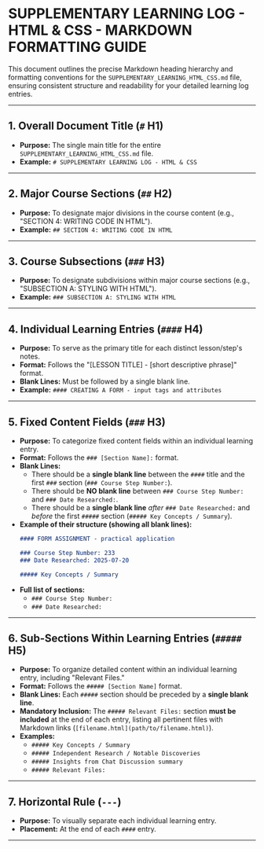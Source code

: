 # SUPPLEMENTARY LEARNING LOG - HTML & CSS - MARKDOWN FORMATTING GUIDE

This document outlines the precise Markdown heading hierarchy and formatting conventions for the `SUPPLEMENTARY_LEARNING_HTML_CSS.md` file, ensuring consistent structure and readability for your detailed learning log entries.

---

## 1. Overall Document Title (`#` H1)
* **Purpose:** The single main title for the entire `SUPPLEMENTARY_LEARNING_HTML_CSS.md` file.
* **Example:** `# SUPPLEMENTARY LEARNING LOG - HTML & CSS`

---

## 2. Major Course Sections (`##` H2)
* **Purpose:** To designate major divisions in the course content (e.g., "SECTION 4: WRITING CODE IN HTML").
* **Example:** `## SECTION 4: WRITING CODE IN HTML`

---

## 3. Course Subsections (`###` H3)
* **Purpose:** To designate subdivisions within major course sections (e.g., "SUBSECTION A: STYLING WITH HTML").
* **Example:** `### SUBSECTION A: STYLING WITH HTML`

---

## 4. Individual Learning Entries (`####` H4)
* **Purpose:** To serve as the primary title for each distinct lesson/step's notes.
* **Format:** Follows the "[LESSON TITLE] - [short descriptive phrase]" format.
* **Blank Lines:** Must be followed by a single blank line.
* **Example:** `#### CREATING A FORM - input tags and attributes`

---

## 5. Fixed Content Fields (`###` H3)
* **Purpose:** To categorize fixed content fields within an individual learning entry.
* **Format:** Follows the `### [Section Name]:` format.
* **Blank Lines:**
    * There should be a **single blank line** between the `####` title and the first `###` section (`### Course Step Number:`).
    * There should be **NO blank line** between `### Course Step Number:` and `### Date Researched:`.
    * There should be a **single blank line** *after* `### Date Researched:` and *before* the first `#####` section (`##### Key Concepts / Summary`).
* **Example of their structure (showing all blank lines):**
    ```markdown
    #### FORM ASSIGNMENT - practical application

    ### Course Step Number: 233
    ### Date Researched: 2025-07-20

    ##### Key Concepts / Summary
    ```
* **Full list of sections:**
    * `### Course Step Number:`
    * `### Date Researched:`

---

## 6. Sub-Sections Within Learning Entries (`#####` H5)
* **Purpose:** To organize detailed content within an individual learning entry, including "Relevant Files."
* **Format:** Follows the `##### [Section Name]` format.
* **Blank Lines:** Each `#####` section should be preceded by a **single blank line**.
* **Mandatory Inclusion:** The `##### Relevant Files:` section **must be included** at the end of each entry, listing all pertinent files with Markdown links (`[filename.html](path/to/filename.html)`).
* **Examples:**
    * `##### Key Concepts / Summary`
    * `##### Independent Research / Notable Discoveries`
    * `##### Insights from Chat Discussion summary`
    * `##### Relevant Files:`

---

## 7. Horizontal Rule (`---`)
* **Purpose:** To visually separate each individual learning entry.
* **Placement:** At the end of each `####` entry.

---